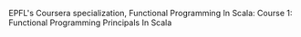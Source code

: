 EPFL's Coursera specialization, Functional Programming In Scala:
Course 1: Functional Programming Principals In Scala
